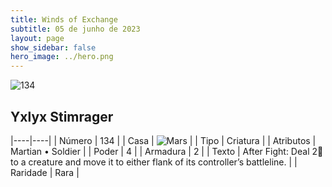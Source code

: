 ```yaml
---
title: Winds of Exchange
subtitle: 05 de junho de 2023
layout: page
show_sidebar: false
hero_image: ../hero.png
---
```


![134](https://mastervault-storage-prod.s3.amazonaws.com/media/card_front/en/600_134_69b5192930d9_en.png)


## Yxlyx Stimrager

|----|----|
| Número | 134 |
| Casa | ![Mars](https://archonarcana.com/images/thumb/d/de/Mars.png/22px-Mars.png "Marte") |
| Tipo | Criatura |
| Atributos | Martian • Soldier |
| Poder | 4 |
| Armadura | 2 |
| Texto | After Fight: Deal 2 to a creature and move it to either flank of its controller’s battleline. |
| Raridade | Rara |
